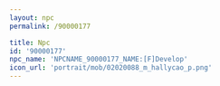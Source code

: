 ```yaml
---
layout: npc
permalink: /90000177

title: Npc
id: '90000177'
npc_name: 'NPCNAME_90000177_NAME:[F]Develop'
icon_url: 'portrait/mob/02020088_m_hallycao_p.png'
---
```


